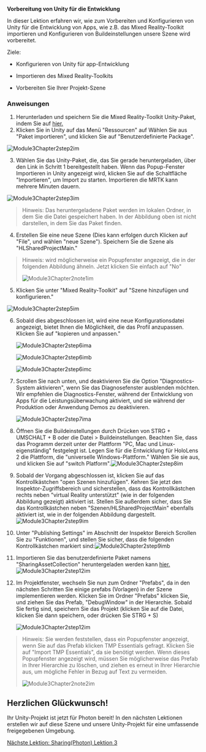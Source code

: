 **Vorbereitung von Unity für die Entwicklung** 

In dieser Lektion erfahren wir, wie zum Vorbereiten und Konfigurieren von Unity für die Entwicklung von Apps, wie z.B. das Mixed Reality-Toolkit importieren und Konfigurieren von Buildeinstellungen unsere Szene wird vorbereitet.

Ziele:

- Konfigurieren von Unity für app-Entwicklung

- Importieren des Mixed Reality-Toolkits

- Vorbereiten Sie Ihrer Projekt-Szene

### <a name="instructions"></a>Anweisungen

1. Herunterladen und speichern Sie die Mixed Reality-Toolkit Unity-Paket, indem Sie auf [hier.](https://github.com/microsoft/MixedRealityToolkit-Unity/releases/download/v2.0.0-RC2.1/Microsoft.MixedReality.Toolkit.Unity.Foundation-v2.0.0-RC2.1.unitypackage)
2. Klicken Sie in Unity auf das Menü "Ressourcen" auf Wählen Sie aus "Paket importieren", und klicken Sie auf "Benutzerdefinierte Package".

![Module3Chapter2step2im](images/module3chapter2step2im.PNG)

3. Wählen Sie das Unity-Paket, die, das Sie gerade heruntergeladen, über den Link in Schritt 1 bereitgestellt haben. Wenn das Popup-Fenster Importieren in Unity angezeigt wird, klicken Sie auf die Schaltfläche "Importieren", um Import zu starten. Importieren die MRTK kann mehrere Minuten dauern.

![Module3Chapter2step3im](images/module3chapter2step3im.PNG)

> Hinweis: Das heruntergeladene Paket werden im lokalen Ordner, in dem Sie die Datei gespeichert haben. In der Abbildung oben ist nicht darstellen, in dem Sie das Paket finden.

4. Erstellen Sie eine neue Szene (Dies kann erfolgen durch Klicken auf "File", und wählen "neue Szene"). Speichern Sie die Szene als "HLSharedProjectMain."

> Hinweis: wird möglicherweise ein Popupfenster angezeigt, die in der folgenden Abbildung ähneln. Jetzt klicken Sie einfach auf "No"
>
> ![Module3Chapter2note1im](images/module3chapter2note1im.PNG)

5. Klicken Sie unter "Mixed Reality-Toolkit" auf "Szene hinzufügen und konfigurieren."

![Module3Chapter2step5im](images/module3chapter2step5im.PNG)

6. Sobald dies abgeschlossen ist, wird eine neue Konfigurationsdatei angezeigt, bietet Ihnen die Möglichkeit, die das Profil anzupassen. Klicken Sie auf "kopieren und anpassen."

   ![Module3Chapter2step6ima](images/module3chapter2step6ima.PNG)

   ![Module3Chapter2step6imb](images/module3chapter2step6imb.PNG)

   ![Module3Chapter2step6imc](images/module3chapter2step6imc.PNG)

7. Scrollen Sie nach unten, und deaktivieren Sie die Option "Diagnostics-System aktivieren", wenn Sie das Diagnosefenster ausblenden möchten. Wir empfehlen die Diagnostics-Fenster, während der Entwicklung von Apps für die Leistungsüberwachung aktiviert, und sie während der Produktion oder Anwendung Demos zu deaktivieren. 

   ![Module3Chapter2step7ima](images/module3chapter2step7ima.PNG)

8. Öffnen Sie die Buildeinstellungen durch Drücken von STRG + UMSCHALT + B oder die Datei > Buildeinstellungen. Beachten Sie, dass das Programm derzeit unter der Plattform "PC, Mac und Linux-eigenständig" festgelegt ist. Legen Sie für die Entwicklung für HoloLens 2 die Plattform, die "universelle Windows-Plattform." Wählen Sie sie aus, und klicken Sie auf "switch Platform".![Module3Chapter2step8im](images/module3chapter2step8im.PNG)

9. Sobald der Vorgang abgeschlossen ist, klicken Sie auf das Kontrollkästchen "open Szenen hinzufügen". Kehren Sie jetzt den Inspektor-Zugriffsbereich und sicherstellen, dass das Kontrollkästchen rechts neben "virtual Reality unterstützt" (wie in der folgenden Abbildung gezeigt) aktiviert ist. Stellen Sie außerdem sicher, dass Sie das Kontrollkästchen neben "Szenen/HLSharedProjectMain" ebenfalls aktiviert ist, wie in der folgenden Abbildung dargestellt.![Module3Chapter2step9im](images/module3chapter2step9im.PNG)

10. Unter "Publishing Settings" im Abschnitt der Inspektor Bereich Scrollen Sie zu "Funktionen", und stellen Sie sicher, dass die folgenden Kontrollkästchen markiert sind:![Module3Chapter2step9imb](images/module3chapter2step9imb.PNG)

11. Importieren Sie das benutzerdefinierte Paket namens "SharingAssetCollection" heruntergeladen werden kann [hier.](https://github.com/microsoft/MixedRealityLearning/releases/download/Sharing_2/SharingAssetCollection.unitypackage) ![Module3Chapter2step12im](images/module3chapter2step11im.PNG)

12. Im Projektfenster, wechseln Sie nun zum Ordner "Prefabs", da in den nächsten Schritten Sie einige prefabs (Vorlagen) in der Szene implementieren werden. Klicken Sie im Ordner "Prefabs" klicken Sie, und ziehen Sie das Prefab, "DebugWindow" in der Hierarchie. Sobald Sie fertig sind, speichern Sie das Projekt (klicken Sie auf die Datei, klicken Sie dann speichern, oder drücken Sie STRG + S)

    ![Module3Chapter2step12im](images/module3chapter2step12im.PNG)

   > Hinweis: Sie werden feststellen, dass ein Popupfenster angezeigt, wenn Sie auf das Prefab klicken TMP Essentials gefragt. Klicken Sie auf "Import TMP Essentials", da sie benötigt werden. Wenn dieses Popupfenster angezeigt wird, müssen Sie möglicherweise das Prefab in Ihrer Hierarchie zu löschen, und ziehen es erneut in Ihrer Hierarchie aus, um mögliche Fehler in Bezug auf Text zu vermeiden.
   >
   > ![Module3Chapter2note2im](images/module3chapter2note2im.PNG)


## <a name="congratulations"></a>Herzlichen Glückwunsch!

Ihr Unity-Projekt ist jetzt für Photon bereit! In den nächsten Lektionen erstellen wir auf diese Szene und unsere Unity-Projekt für eine umfassende freigegebenen Umgebung.

[Nächste Lektion: Sharing(Photon) Lektion 3](mrlearning-sharing(photon)-ch3.md)


